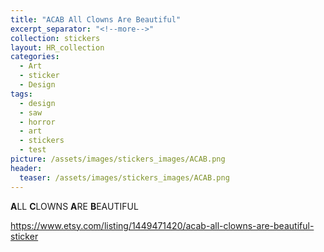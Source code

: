 ```yaml
---
title: "ACAB All Clowns Are Beautiful"
excerpt_separator: "<!--more-->"
collection: stickers
layout: HR_collection
categories:
  - Art
  - sticker
  - Design
tags:
  - design
  - saw
  - horror
  - art
  - stickers
  - test
picture: /assets/images/stickers_images/ACAB.png
header:
  teaser: /assets/images/stickers_images/ACAB.png
---
```

**A**LL **C**LOWNS **A**RE **B**EAUTIFUL

https://www.etsy.com/listing/1449471420/acab-all-clowns-are-beautiful-sticker

